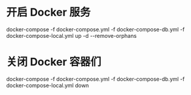 # 开启 Docker 服务
docker-compose -f docker-compose.yml -f docker-compose-db.yml -f docker-compose-local.yml up -d --remove-orphans

# 关闭 Docker 容器们
docker-compose -f docker-compose.yml -f docker-compose-db.yml -f docker-compose-local.yml down